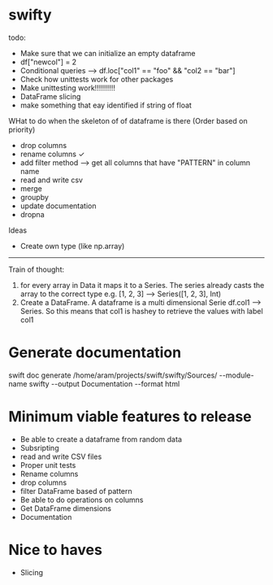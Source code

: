 # swifty

todo:
- Make sure that we can initialize an empty dataframe
- df["newcol"] = 2
- Conditional queries --> df.loc["col1" == "foo" && "col2 == "bar"]
- Check how unittests work for other packages
- Make unittesting work!!!!!!!!!!
- DataFrame slicing 
- make something that eay identified if string of float



WHat to do when the skeleton of of dataframe is there (Order based on priority)
- drop columns
- rename columns ✓
- add filter method --> get all columns that have "PATTERN" in column name
- read and write csv
- merge 
- groupby
- update documentation
- dropna

Ideas
- Create own type (like np.array)


--------
Train of thought:
1. for every array in Data it maps it to a Series. The series already casts the array
  to the correct type e.g. [1, 2, 3] --> Series([1, 2, 3], Int)
2. Create a DataFrame. A dataframe is a multi dimensional Serie
df.col1 --> Series. So this means that col1 is hashey to retrieve the values with label col1

# Generate documentation
swift doc generate /home/aram/projects/swift/swifty/Sources/ --module-name swifty --output Documentation --format html

# Minimum viable features to release
- Be able to create a dataframe from random data
- Subsripting
- read and write CSV files
- Proper unit tests
- Rename columns
- drop columns
- filter DataFrame based of pattern
- Be able to do operations on columns
- Get DataFrame dimensions
- Documentation

# Nice to haves
- Slicing

